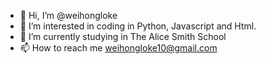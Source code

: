 - 👋 Hi, I’m @weihongloke
- 👀 I’m interested in coding in Python, Javascript and Html.
- 🌱 I’m currently studying in The Alice Smith School
- 📫 How to reach me weihongloke10@gmail.com

